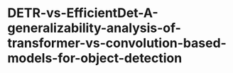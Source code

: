 # DETR-vs-EfficientDet-A-generalizability-analysis-of-transformer-vs-convolution-based-models-for-object-detection
